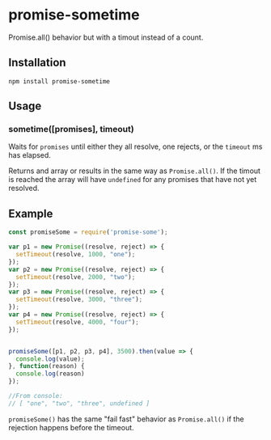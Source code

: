 # promise-sometime

Promise.all() behavior but with a timout instead of a count.

## Installation

`npm install promise-sometime`

## Usage

### sometime([promises], timeout)

Waits for `promises` until either they all resolve, one rejects, or the `timeout` ms has elapsed.

Returns and array or results in the same way as `Promise.all()`.  If the timout is reached the array
will have `undefined` for any promises that have not yet resolved.

## Example
```js
const promiseSome = require('promise-some');

var p1 = new Promise((resolve, reject) => { 
  setTimeout(resolve, 1000, "one"); 
}); 
var p2 = new Promise((resolve, reject) => { 
  setTimeout(resolve, 2000, "two"); 
});
var p3 = new Promise((resolve, reject) => {
  setTimeout(resolve, 3000, "three");
});
var p4 = new Promise((resolve, reject) => {
  setTimeout(resolve, 4000, "four");
});


promiseSome([p1, p2, p3, p4], 3500).then(value => { 
  console.log(value);
}, function(reason) {
  console.log(reason)
});

//From console:
// [ "one", "two", "three", undefined ]

```

`promiseSome()` has the same "fail fast" behavior as `Promise.all()` if the rejection happens before the timeout.